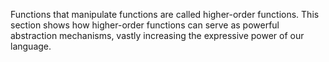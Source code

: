 Functions that manipulate functions are called higher-order functions. This section shows how higher-order functions can serve as powerful abstraction mechanisms, vastly increasing the expressive power of our language.